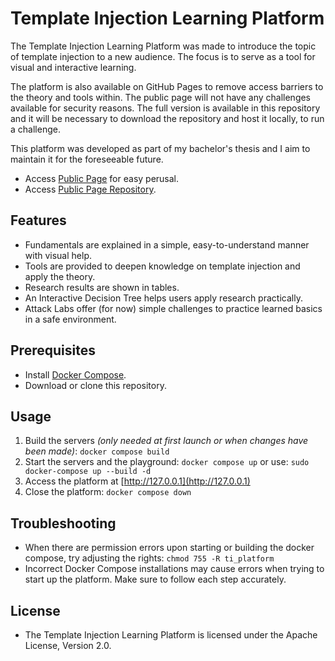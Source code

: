 # Template Injection Learning Platform

The Template Injection Learning Platform was made to introduce the topic of template
injection to a new audience. The focus is to serve as a tool for visual and interactive
learning. 

The platform is also available on GitHub Pages to remove
access barriers to the theory and tools within. The public page will not have any
challenges available for security reasons. The full version is available in this
repository and it will be necessary to download the repository and host it locally, to run
a challenge.

This platform was developed as part of my bachelor's thesis and I aim to maintain it for the foreseeable future.

- Access [Public Page](https://laxr404.github.io/ti-learning-platform-public/) for easy perusal.
- Access [Public Page Repository](https://github.com/laxr404/ti-learning-platform-public/).

## Features
- Fundamentals are explained in a simple, easy-to-understand manner with visual help.
- Tools are provided to deepen knowledge on template injection and apply the theory.
- Research results are shown in tables.
- An Interactive Decision Tree helps users apply research practically.
- Attack Labs offer (for now) simple challenges to practice learned basics in a safe environment.

## Prerequisites
- Install [Docker Compose](https://docs.docker.com/compose/install/).
- Download or clone this repository.

## Usage
1. Build the servers *(only needed at first launch or when changes have been made)*: `docker compose build`
2. Start the servers and the playground: `docker compose up` or use: `sudo docker-compose up --build -d`
3. Access the platform at [http://127.0.0.1](http://127.0.0.1)
4. Close the platform: `docker compose down`

## Troubleshooting
- When there are permission errors upon starting or building the docker compose, try adjusting the rights: `chmod 755 -R ti_platform`
- Incorrect Docker Compose installations may cause errors when trying to start up the platform. Make sure to follow each step accurately.

## License
- The Template Injection Learning Platform is licensed under the Apache License, Version 2.0.
